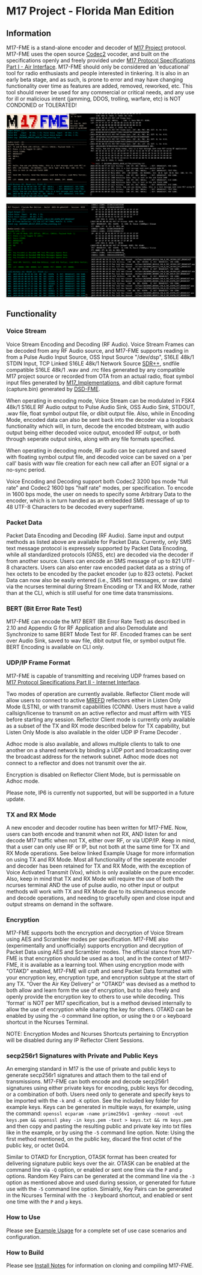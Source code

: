 
# M17 Project - Florida Man Edition

## Information

M17-FME is a stand-alone encoder and decoder of [M17 Project](https://m17project.org/ "M17") protocol.
M17-FME uses the open source [Codec2](https://github.com/drowe67/codec2 "Codec2") vocoder, and built on the specifications openly and freely provided under [M17 Protocol Specifications Part I - Air Interface](https://spec.m17project.org/ "M17 Protocol Specifications Part I - Air Interface"). M17-FME should only be considered an 'educational' tool for radio enthusiasts and people interested in tinkering. It is also in an early beta stage, and as such, is prone to error and may have changing functionality over time as features are added, removed, reworked, etc. This tool should never be used for any commercial or critical needs, and any use for ill or malicious intent (jamming, DDOS, trolling, warfare, etc) is NOT CONDONED or TOLERATED!

![M17-FME](https://github.com/lwvmobile/m17-fme/blob/main/docs/m17-fme1.png)

![M17-FME](https://github.com/lwvmobile/m17-fme/blob/main/docs/m17-fme2.png)

## Functionality

### Voice Stream

Voice Stream Encoding and Decoding (RF Audio). Voice Stream Frames can be decoded from any RF Audio source, and M17-FME supports reading in from a Pulse Audio Input Source, OSS Input Source "/dev/dsp", S16LE 48k/1 STDIN Input, TCP Linked S16LE 48k/1 Network Source [SDR++](https://github.com/AlexandreRouma/SDRPlusPlus "SDR++"), sndfile compatible S16LE 48k/1 .wav and .rrc files generated by any compatible M17 project source or recorded from OTA from an actual radio, float symbol input files generated by [M17_Implementations](https://github.com/M17-Project/M17_Implementations "M17_Implementations"), and dibit capture format (capture.bin) generated by [DSD-FME](https://github.com/lwvmobile/dsd-fme "DSD-FME").

When operating in encoding mode, Voice Stream can be modulated in FSK4 48k/1 S16LE RF Audio output to Pulse Audio Sink, OSS Audio Sink, STDOUT, .wav file, float symbol output file, or dibit output file. Also, while in Encoding Mode, encoded data can also be sent back into the decoder via a loopback functionality which will, in turn, decode the encoded bitstream, with audio output being either decoded voice output, encoded RF output, or both through seperate output sinks, along with any file formats specified.

When operating in decoding mode, RF audio can be captured and saved with floating symbol output file, and decoded voice can be saved on a 'per call' basis with wav file creation for each new call after an EOT signal or a no-sync period.

Voice Encoding and Decoding support both Codec2 3200 bps mode "full rate" and Codec2 1600 bps "half rate" modes, per specification. To encode in 1600 bps mode, the user on needs to specify some Arbitrary Data to the encoder, which is in turn handled as an embedded SMS message of up to 48 UTF-8 Characters to be decoded every superframe.

### Packet Data

Packet Data Encoding and Decoding (RF Audio). Same input and output methods as listed above are available for Packet Data. Currently, only SMS text message protocol is expressely supported by Packet Data Encoding, while all standardized protocols (GNSS, etc) are decoded via the decoder if from another source. Users can encode an SMS message of up to 821 UTF-8 characters. Users can also enter raw encoded packet data as a string of hex octets to be encoded by the packet encoder (up to 823 octets). Packet Data can now also be easily entered (i.e., SMS text messages, or raw data) via the ncurses terminal during Stream Encoding or TX and RX Mode, rather than at the CLI, which is still useful for one time data transmissions.

### BERT (Bit Error Rate Test)

M17-FME can encode the M17 BERT (Bit Error Rate Test) as described in 2.10 and Appendix G for RF Application and also Demodulate and Synchronize to same BERT Mode Test for RF. Encoded frames can be sent over Audio Sink, saved to wav file, dibit output file, or symbol output file. BERT Encoding is available on CLI only.

### UDP/IP Frame Format

M17-FME is capable of transmitting and receiving UDP frames based on [M17 Protocol Specifications Part II - Internet Interface](https://github.com/M17-Project/M17_inet "M17 Protocol Specifications Part II - Internet Interface"). 

Two modes of operation are currently available. Reflector Client mode will allow users to connect to active [MREFD](https://github.com/n7tae/mrefd "MREFD") reflectors either in Listen Only Mode (LSTN), or with transmit capabilities (CONN). Users must have a valid callsign/license to transmit on an active reflector and must affirm with YES before starting any session. Reflector Client mode is currently only available as a subset of the TX and RX mode described below for TX capability, but Listen Only Mode is also available in the older UDP IP Frame Decoder .

Adhoc mode is also available, and allows multiple clients to talk to one another on a shared network by binding a UDP port and broadcasting over the broadcast address for the network subnet. Adhoc mode does not connect to a reflector and does not transmit over the air.

Encryption is disabled on Reflector Client Mode, but is permissable on Adhoc mode.

Please note, IP6 is currently not supported, but will be supported in a future update.

### TX and RX Mode

A new encoder and decoder routine has been written for M17-FME. Now, users can both encode and transmit when not RX, AND listen for and decode M17 traffic when not TX, either over RF, or via UDP/IP. Keep in mind, that a user can only use RF or IP, but not both at the same time for TX and RX Mode operations. See below linked Example Usage for more information on using TX and RX Mode. Most all functionality of the seperate encoder and decoder has been retained for TX and RX Mode, with the exception of Voice Activated Transmit (Vox), which is only available on the pure encoder. Also, keep in mind that TX and RX Mode will require the use of both the ncurses terminal AND the use of pulse audio, no other input or output methods will work with TX and RX Mode due to its simultaneous encode and decode operations, and needing to gracefully open and close input and output streams on demand in the software.

### Encryption

M17-FME supports both the encryption and decryption of Voice Stream using AES and Scrambler modes per specification. M17-FME also (experimentally and unofficially) supports encryption and decryption of Packet Data using AES and Scrambler modes. The official stance from M17-FME is that encryption should be used as a tool, and in the context of M17-FME, it is available as a learning tool. When using encryption mode with "OTAKD" enabled, M17-FME will craft and send Packet Data formatted with your encryption key, encryption type, and encryption subtype at the start of any TX. "Over the Air Key Delivery" or "OTAKD" was devised as a method to both allow and learn form the use of encryption, but to also freely and openly provide the encryption key to others to use while decoding. This 'format' is NOT per M17 specification, but is a method devised internally to allow the use of encryption while sharing the key for others. OTAKD can be enabled by using the `-O` command line option, or using the `O` or `o` keyboard shortcut in the Ncurses Terminal.

NOTE: Encryption Modes and Ncurses Shortcuts pertaining to Encryption will be disabled during any IP Reflector Client Sessions.

### secp256r1 Signatures with Private and Public Keys

An emerging standard in M17 is the use of private and public keys to generate secp256r1 signatures and attach them to the tail end of transmissions. M17-FME can both encode and decode secp256r1 signatures using either private keys for encoding, public keys for decoding, or a combination of both. Users need only to generate and specify keys to be imported with the `-k` and `-K` option. See the included key folder for example keys. Keys can be generated in multiple ways, for example, using the command: `openssl ecparam -name prime256v1 -genkey -noout -out keys.pem && openssl pkey -in keys.pem -text > keys.txt && rm keys.pem` and then copy and pasting the resulting public and private key into txt files like in the example, or by using the `-5` command line option. Note: Using the first method mentioned, on the public key, discard the first octet of the public key, or octet 0x04.

Similar to OTAKD for Encryption, OTASK format has been created for delivering signature public keys over the air. OTASK can be enabled at the command line via `-Q` option, or enabled or sent one time via the `P` and `p` options. Random Key Pairs can be generated at the command line via the `-3` option as mentioned above and used during session, or generated for future use with the `-5` command line option. Simialrly, Key Pairs can be generated in the Ncurses Terminal with the `-3` keyboard shortcut, and enabled or sent one time with the `P` and `p` keys.

### How to Use

Please see [Example Usage](https://github.com/lwvmobile/m17-fme/blob/main/docs/Example_Usage.md "Example Usage") for a complete set of use case scenarios and configuration.

### How to Build

Please see [Install Notes](https://github.com/lwvmobile/m17-fme/blob/main/docs/Install_Notes.md "Install Notes") for information on cloning and compiling M17-FME.

